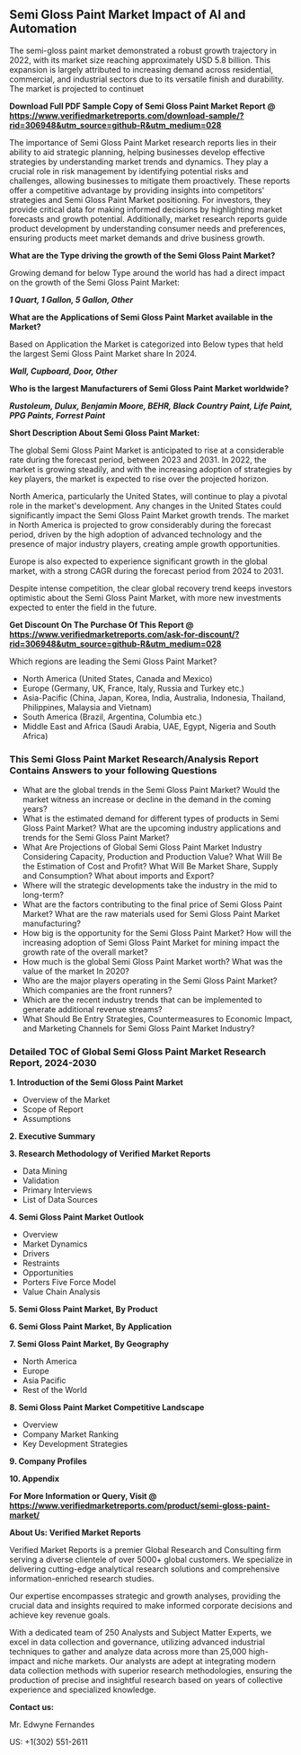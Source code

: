 <h2>Semi Gloss Paint Market Impact of AI and Automation</h2><p>The semi-gloss paint market demonstrated a robust growth trajectory in 2022, with its market size reaching approximately USD 5.8 billion. This expansion is largely attributed to increasing demand across residential, commercial, and industrial sectors due to its versatile finish and durability. The market is projected to continuet</p><p id="" class=""><strong>Download Full PDF Sample Copy of Semi Gloss Paint Market Report @ <a href="https://www.verifiedmarketreports.com/download-sample/?rid=306948&utm_source=github-R&utm_medium=028" target="_blank">https://www.verifiedmarketreports.com/download-sample/?rid=306948&utm_source=github-R&utm_medium=028</a></strong></p><p>The importance of&nbsp;Semi Gloss Paint Market research reports lies in their ability to aid strategic planning, helping businesses develop effective strategies by understanding market trends and dynamics. They play a crucial role in risk management by identifying potential risks and challenges, allowing businesses to mitigate them proactively. These reports offer a competitive advantage by providing insights into competitors' strategies and Semi Gloss Paint Market positioning. For investors, they provide critical data for making informed decisions by highlighting market forecasts and growth potential. Additionally, market research reports guide product development by understanding consumer needs and preferences, ensuring products meet market demands and drive business growth.</p><p><strong>What are the&nbsp;Type driving the growth of the Semi Gloss Paint Market?</strong></p><p id="" class="">Growing demand for below Type around the world has had a direct impact on the growth of the Semi Gloss Paint Market:</p><em><strong>1 Quart, 1 Gallon, 5 Gallon, Other</strong></em></p><strong>What are the&nbsp;Applications&nbsp;of Semi Gloss Paint Market available in the Market?</strong></p><p id="" class="">Based on Application the Market is categorized into Below types that held the largest Semi Gloss Paint Market share In 2024.</p><em><strong>Wall, Cupboard, Door, Other</strong></em></p><strong>Who is the largest Manufacturers of Semi Gloss Paint Market worldwide?</strong></p><p><em><strong>Rustoleum, Dulux, Benjamin Moore, BEHR, Black Country Paint, Life Paint, PPG Paints, Forrest Paint</strong></em></p><p id="" class=""><strong>Short Description About Semi Gloss Paint Market:</strong></p><p>The global Semi Gloss Paint Market is anticipated to rise at a considerable rate during the forecast period, between 2023 and 2031. In 2022, the market is growing steadily, and with the increasing adoption of strategies by key players, the market is expected to rise over the projected horizon.</p><p>North America, particularly the United States, will continue to play a pivotal role in the market's development. Any changes in the United States could significantly impact the Semi Gloss Paint Market growth trends. The market in North America is projected to grow considerably during the forecast period, driven by the high adoption of advanced technology and the presence of major industry players, creating ample growth opportunities.</p><p>Europe is also expected to experience significant growth in the global market, with a strong CAGR during the forecast period from 2024 to 2031.</p><p>Despite intense competition, the clear global recovery trend keeps investors optimistic about the Semi Gloss Paint Market, with more new investments expected to enter the field in the future.</p><p id="" class=""><strong>Get Discount On The Purchase Of This Report @ <a href="https://www.verifiedmarketreports.com/ask-for-discount/?rid=306948&utm_source=github-R&utm_medium=028" target="_blank">https://www.verifiedmarketreports.com/ask-for-discount/?rid=306948&utm_source=github-R&utm_medium=028</a></strong></p>Which regions are leading the Semi Gloss Paint Market?</p><ul><li>North America (United States, Canada and Mexico)</li><li>Europe (Germany, UK, France, Italy, Russia and Turkey etc.)</li><li>Asia-Pacific (China, Japan, Korea, India, Australia, Indonesia, Thailand, Philippines, Malaysia and Vietnam)</li><li>South America (Brazil, Argentina, Columbia etc.)</li><li>Middle East and Africa (Saudi Arabia, UAE, Egypt, Nigeria and South Africa)</li></ul><h3 id="" class="">This Semi Gloss Paint Market Research/Analysis Report Contains Answers to your following Questions</h3><ul><li>What are the global trends in the Semi Gloss Paint Market? Would the market witness an increase or decline in the demand in the coming years?</li><li>What is the estimated demand for different types of products in Semi Gloss Paint Market? What are the upcoming industry applications and trends for the Semi Gloss Paint Market?</li><li>What Are Projections of Global Semi Gloss Paint Market Industry Considering Capacity, Production and Production Value? What Will Be the Estimation of Cost and Profit? What Will Be Market Share, Supply and Consumption? What about imports and Export?</li><li>Where will the strategic developments take the industry in the mid to long-term?</li><li>What are the factors contributing to the final price of Semi Gloss Paint Market? What are the raw materials used for Semi Gloss Paint Market manufacturing?</li><li>How big is the opportunity for the Semi Gloss Paint Market? How will the increasing adoption of Semi Gloss Paint Market for mining impact the growth rate of the overall market?</li><li>How much is the global Semi Gloss Paint Market worth? What was the value of the market In 2020?</li><li>Who are the major players operating in the Semi Gloss Paint Market? Which companies are the front runners?</li><li>Which are the recent industry trends that can be implemented to generate additional revenue streams?</li><li>What Should Be Entry Strategies, Countermeasures to Economic Impact, and Marketing Channels for Semi Gloss Paint Market Industry?</li></ul><h3 id="" class="">Detailed TOC of Global Semi Gloss Paint Market Research Report, 2024-2030</h3><p id="" class=""><strong>1. Introduction of the Semi Gloss Paint Market</strong></p><ul><li>Overview of the Market</li><li>Scope of Report</li><li>Assumptions</li></ul><p id="" class=""><strong>2. Executive Summary</strong></p><p id="" class=""><strong>3. Research Methodology of Verified Market Reports</strong></p><ul><li>Data Mining</li><li>Validation</li><li>Primary Interviews</li><li>List of Data Sources</li></ul><p id="" class=""><strong>4. Semi Gloss Paint Market Outlook</strong></p><ul><li>Overview</li><li>Market Dynamics</li><li>Drivers</li><li>Restraints</li><li>Opportunities</li><li>Porters Five Force Model</li><li>Value Chain Analysis</li></ul><p id="" class=""><strong>5. Semi Gloss Paint Market, By Product</strong></p><p id="" class=""><strong>6. Semi Gloss Paint Market, By Application</strong></p><p id="" class=""><strong>7. Semi Gloss Paint Market, By Geography</strong></p><ul><li>North America</li><li>Europe</li><li>Asia Pacific</li><li>Rest of the World</li></ul><p id="" class=""><strong>8. Semi Gloss Paint Market Competitive Landscape</strong></p><ul><li>Overview</li><li>Company Market Ranking</li><li>Key Development Strategies</li></ul><p id="" class=""><strong>9. Company Profiles</strong></p><p id="" class=""><strong>10. Appendix</strong></p><p id="" class=""><strong>For More Information or Query, Visit @ <a href="https://www.verifiedmarketreports.com/product/semi-gloss-paint-market/" target="_blank">https://www.verifiedmarketreports.com/product/semi-gloss-paint-market/</a></strong></p><p id="" class=""><strong>About Us: Verified Market Reports</strong></p><p id="" class="">Verified Market Reports is a premier Global Research and Consulting firm serving a diverse clientele of over 5000+ global customers. We specialize in delivering cutting-edge analytical research solutions and comprehensive information-enriched research studies.</p><p id="" class="">Our expertise encompasses strategic and growth analyses, providing the crucial data and insights required to make informed corporate decisions and achieve key revenue goals.</p><p id="" class="">With a dedicated team of 250 Analysts and Subject Matter Experts, we excel in data collection and governance, utilizing advanced industrial techniques to gather and analyze data across more than 25,000 high-impact and niche markets. Our analysts are adept at integrating modern data collection methods with superior research methodologies, ensuring the production of precise and insightful research based on years of collective experience and specialized knowledge.</p><p id="" class=""><strong>Contact us:</strong></p><p id="" class="">Mr. Edwyne Fernandes</p><p id="" class="">US: +1(302) 551-2611</p>